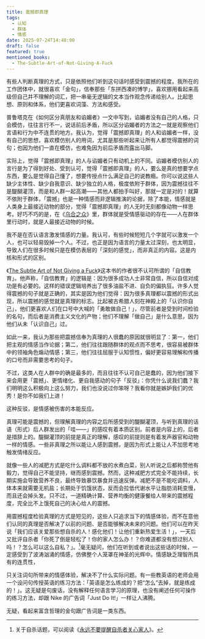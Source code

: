 ```yaml
---
title: 震撼即真理
tags:
  - 认知
  - 群体
  - 情感
date: 2025-07-24T14:48:00
draft: false
featured: true
mentioned_books:
  - The-Subtle-Art-of-Not-Giving-A-Fuck
---
```


有些人判断真理的方式，只是依照他们听到这句话时感受到震撼的程度。我所在的工作团体中，就很喜欢「金句」，信奉那些「东拼西凑的博学」，喜欢挪用看起来高级但自己并不理解的词汇，把一串毫无逻辑的文本当作观念传递给别人。比起思想、原则和体系，他们更喜欢词藻、方法和感受。<!--more-->

普鲁塔克在《如何区分真朋友和谄媚者》一文中写到，谄媚者没有自己的人格，只会模仿，往往言行不一，说话前后矛盾，所以区分谄媚者的方法之一就是观察他们言语和行为中不连贯的地方。我认为，觉得「震撼即真理」的人和谄媚者一样，没有自己的思想，喜欢模仿别人的用词，尤其是那些听起来让所有人都觉得震撼的词句；也因为他们一直在模仿，也难免因为前后矛盾而露出马脚。

实际上，觉得「震撼即真理」的人与谄媚者只有动机上的不同。谄媚者模仿别人的言行是为了得到好处、受到认可，觉得「震撼即真理」的人，要么是真的想要学点东西，要么是觉得自己懂了，想要传授点什么满足自己的说教瘾。你可以说这些人缺少主体性、缺少自我意识、缺少独立的人格，极度依附于群体，因为震撼往往不是醍醐灌顶，而是和人群一起高潮——其他人都拍手叫好，那就一定是对的！就算不依附于群体，「震撼」也是一种情感而非逻辑推演的论据，除了本能，情感就是人类身上最接近动物的部分，觉得「震撼即真理」的人无时无刻都像动物一样思考。好巧不巧的是，在《[乌合之众](/library/2024/乌合之众/)》里，群体就是受情感驱动的存在——人在群体里行动时，就是人最接近动物的时候。

我不是在否认语言激发情感的力量。我认可，有些时候短短几个字就可以激发一个人，也可以轻易毁掉一个人。不过，也正是因为语言的力量太过深刻，也太明显，导致人们在很多时候只是在模仿表层的「深刻的感觉」，而非真正的内容。这是内核和形式的区别。

《[The Subtle Art of Not Giving a Fuck](/library/2025/the-subtle-art-of-not-giving-a-fuck/)》这本书的作者很不认可所谓的「自信教育」。他声称，「自信教育」的逻辑是：因为很多成功人士非常自信，所以自信对成功是有必要的。这样的错误逻辑培养出了很多油盐不进、自负的偏执狂。许多人觉得震撼的句子就是正确的，其实是因为他们觉得：因为很多真理都以震撼的形式出现，所以震撼的感觉就是真理的标志。比起被古希腊人刻在神殿上的「认识你自己」，他们更喜欢人们在口号中大喊的「勇敢做自己！」，尽管前者是受到时间检验的名句，而后者是消费主义文化的产物；他们不理解「做自己」是什么意思，因为他们从未「认识自己」过。

如此一来，我认为那些把震撼信奉为真理的人很蠢的原因就很明显了：第一，他们把主观的情感当作论据；第二，他们往往跟随群体的观点而不思考，很容易被群体中的领袖角色煽动情感；第三，他们往往屈服于认知惯性，偏好更容易理解和传播的口号而非需要思考的句子。

不过，这类人在人群中的确是最多的，而且往往不认可自己是蠢的，因为他们接下来会用更「震撼」、更情绪化、更自我感动的句子「反驳」：你凭什么说我们蠢？我们明明这么积极向上这么努力，我们也没说过你笨呀？我看你就是嫉妒我们的优秀！是你不如我们上进！

这种反驳，是情感被伤害的本能反应。

真理可能是震撼的，但理解真理的内容之后所感受到的醍醐灌顶，与听到真理的话语（形式）后人群发出的「哇——」的感叹有着本质区别。前者是内容上的，后者是措辞上的。醍醐灌顶的前提是真正的理解，感叹的前提则是有着发声器官和动物一样的情感。一些非真理之所以能让人感到震撼，是因为形式上能让人不加思考地触发情绪反应。

就像一些人的减肥方式是吃什么调料都不放的水煮白菜，别人听说之后都称赞他有毅力，觉得自己不能坚持，继而感到震撼。然而，这种减肥方式完全不能持续，长期实施会导致营养不良，最终导致暴饮暴食并迅速反弹。减肥不是不能吃调料，人体本来就需要无机盐；长期处于饥饿状态，反而会拉低代谢水平让脂肪消耗变慢，而且还会掉头发。只不过，一道精确计算、营养均衡的健康餐给人带来的震撼程度，完全比不上饿死自己的决心给人的震撼。

用震撼程度检验真理的方式是短见的，这些人只追求当下的情感体验，而不在意他们认同的真理是否解决了以前的问题、是否能够解决未来的问题。他们可以在昨天说「我们应该关爱那些想自杀的人！感化他们！让他们重新热爱生活！」，一天后又批评自杀者「你死了倒是轻松了！你的家人怎么办！？你难道都没有想过别人吗！？怎么可以这么自私？」。[^1]毫无疑问，他们在听到或者说出这些话的时候，一定感受到了波涛汹涌的情感，仿佛整个人笼罩在神圣的光辉中。情感缺乏理智所具有的连贯性，

只关注词句所带来的情感体验，解决不了什么实际问题。有一些教英语的老师会用一个设问句传授英语的练习方法：「英语是怎么练成的？把“怎么”去掉，就是练成的！」。这无疑是句废话，没有解释任何语言学习的原理，也没有阐述任何可操作的练习方法，却跟 Nike 的广告词「Just Do It!」一样让人沸腾。

无疑，看起来富含哲理的金句跟广告词是一类东西。

[^1]: 关于自杀话题，可以阅读《[永远不要提醒自杀者关心家人](/posts/永远不要提醒自杀者关心家人/)》。

